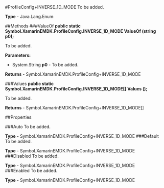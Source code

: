 #ProfileConfig+INVERSE_1D_MODE
To be added.

**Type** - Java.Lang.Enum

##Methods
###ValueOf
**public static Symbol.XamarinEMDK.ProfileConfig.INVERSE_1D_MODE ValueOf (string p0);**

To be added.

**Parameters:** 

* System.String **p0** - To be added.

**Returns** - Symbol.XamarinEMDK.ProfileConfig+INVERSE_1D_MODE

###Values
**public static Symbol.XamarinEMDK.ProfileConfig.INVERSE_1D_MODE[] Values ();**

To be added.


**Returns** - Symbol.XamarinEMDK.ProfileConfig+INVERSE_1D_MODE[]

##Properties

###Auto
To be added.

**Type** - Symbol.XamarinEMDK.ProfileConfig+INVERSE_1D_MODE
###Default
To be added.

**Type** - Symbol.XamarinEMDK.ProfileConfig+INVERSE_1D_MODE
###Disabled
To be added.

**Type** - Symbol.XamarinEMDK.ProfileConfig+INVERSE_1D_MODE
###Enabled
To be added.

**Type** - Symbol.XamarinEMDK.ProfileConfig+INVERSE_1D_MODE


